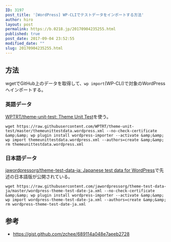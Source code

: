 ```yaml
---
ID: 3197
post_title: '[WordPress] WP-CLIでテストデータをインポートする方法'
author: hiro
layout: post
permalink: https://b.0218.jp/20170904235255.html
published: true
post_date: 2017-09-04 23:52:55
modified_date: ""
slug: 20170904235255.html
---
```

<!--more-->

## 方法
wgetでGitHub上のデータを取得して、`wp import`(WP-CLI)で対象のWordPressへインポートする。

### 英語データ
[WPTRT/theme-unit-test: Theme Unit Test](https://github.com/WPTRT/theme-unit-test)を使う。

```language-bash
wget https://raw.githubusercontent.com/WPTRT/theme-unit-test/master/themeunittestdata.wordpress.xml --no-check-certificate  &amp;&amp; wp plugin install wordpress-importer --activate &amp;&amp; wp import themeunittestdata.wordpress.xml --authors=create &amp;&amp; rm themeunittestdata.wordpress.xml
```

### 日本語データ

[jawordpressorg/theme-test-data-ja: Japanese test data for WordPress](https://github.com/jawordpressorg/theme-test-data-ja)で先述の日本語版が公開されている。

```language-bash
wget https://raw.githubusercontent.com/jawordpressorg/theme-test-data-ja/master/wordpress-theme-test-date-ja.xml --no-check-certificate  &amp;&amp; wp plugin install wordpress-importer --activate &amp;&amp; wp import wordpress-theme-test-date-ja.xml --authors=create &amp;&amp; rm wordpress-theme-test-date-ja.xml
```

## 参考

* https://gist.github.com/zchee/689114a048e7aeeb2728